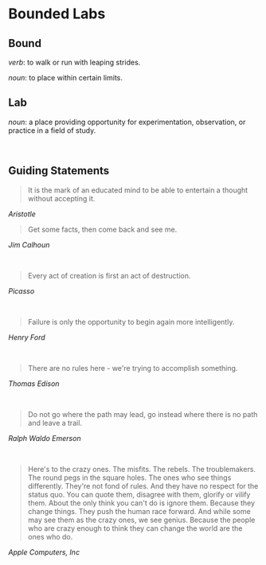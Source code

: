 # **Bounded Labs**

## Bound
*verb*: to walk or run with leaping strides.

*noun*: to place within certain limits.

## Lab
*noun*: a place providing opportunity for experimentation, observation, or practice in a field of study.

<br>

## Guiding Statements


> It is the mark of an educated mind to be able
> to entertain a thought without accepting it.

*Aristotle*


> Get some facts, 
> then come back and see me.

*Jim Calhoun*

<br>

> Every act of creation is first an act of destruction.

*Picasso*

<br>

> Failure is only the opportunity to begin again more intelligently. 

*Henry Ford*

<br>

> There are no rules here - we're trying to accomplish something.

*Thomas Edison*

<br>

> Do not go where the path may lead, go instead where there is no path and leave a trail.

*Ralph Waldo Emerson*

<br>

> Here's to the crazy ones. The misfits. The rebels. The troublemakers. The round pegs in the square holes. The ones who see things differently. 
> They're not fond of rules. And they have no respect for the status quo. You can quote them, disagree with them, glorify or vilify them.
> About the only think you can't do is ignore them. Because they change things. They push the human race forward. 
> And while some may see them as the crazy ones, we see genius. Because the people who are crazy enough to think they can change the world are the ones who do. 

*Apple Computers, Inc*
